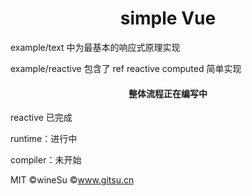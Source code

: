 <h1 align="center">simple Vue</h1>

<p>example/text 中为最基本的响应式原理实现</p>
<p>example/reactive 包含了 ref reactive computed 简单实现</p>

<h4 align="center">整体流程正在编写中</h4>
<p>reactive 已完成</p>
<p>runtime：进行中</p>
<p>compiler：未开始</p>

MIT ©wineSu ©www.gitsu.cn
